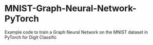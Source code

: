 # MNIST-Graph-Neural-Network-PyTorch

Example code to train a Graph Neural Network on the MNIST dataset in PyTorch for Digit Classific